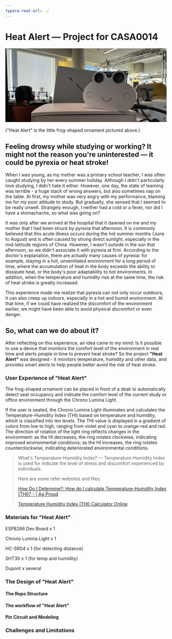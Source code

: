 ```yaml
---
typora-root-url: ./
---
```


# Heat Alert — Project for CASA0014

![HeatAlert-cut](/image/HeatAlert-cut.jpg)

("Heat Alert" is the little frog-shaped ornament pictured above.)

## Feeling drowsy while studying or working? It might not the reason you're uninterested — it could be pyrexia or heat stroke!

When I was young, as my mother was a primary school teacher, I was often caught studying by her every summer holiday. Although I didn't particularly love studying, I didn't hate it either. However, one day, the state of learning was terrible - a huge stack of wrong answers, but also sometimes nap on the table. At first, my mother was very angry with my performance, blaming me for my poor attitude to study. But gradually, she sensed that I seemed to be really unwell. Strangely enough, I neither had a cold or a fever, nor did I have a stomachache, so what was going on?

It was only after we arrived at the hospital that it dawned on me and my mother that I had been struck by pyrexia that afternoon. It is commonly believed that this acute illness occurs during the hot summer months (June to August) and is often caused by strong direct sunlight, especially in the mid-latitude regions of China. However, I wasn't outside in the sun that afternoon, so we didn't associate it with pyrexia at first. According to the doctor's explanation, there are actually many causes of pyrexia: for example, staying in a hot, unventilated environment for a long period of time, where the accumulation of heat in the body exceeds the ability to dissipate heat, or the body's poor adaptability to hot environments. In addition, when the temperature and humidity rise at the same time, the risk of heat stroke is greatly increased.

This experience made me realize that pyrexia can not only occur outdoors, it can also creep up indoors, especially in a hot and humid environment. At that time, if we could have realized the discomfort of the environment earlier, we might have been able to avoid physical discomfort or even danger. 

## So, what can we do about it?

After reflecting on this experience, an idea came to my mind: Is it possible to use a device that monitors the comfort level of the environment in real time and alerts people in time to prevent heat stroke? So the project **"Heat Alert"** was designed - it monitors temperature, humidity and other data, and provides smart alerts to help people better avoid the risk of heat stroke.

### User Experience of "Heat Alert"

The frog-shaped ornament can be placed in front of a desk to automatically detect seat occupancy and indicate the comfort level of the current study or office environment through the Chrono Lumina Light. 

If the user is seated, the Chrono Lumina Light illuminates and calculates the Temperature-Humidity Index (THI) based on temperature and humidity, which is classified into ten levels. The THI value is displayed in a gradient of colors from low to high, ranging from violet and cyan to orange-red and red. The direction of rotation of the light ring reflects changes in the environment: as the HI decreases, the ring rotates clockwise, indicating improved environmental conditions; as the HI increases, the ring rotates counterclockwise, indicating deteriorated environmental conditions.

> What's Temperature-Humidity Index? — Temperature-Humidity Index is used for indicate the level of stress and discomfort experienced by individuals.
>
> Here are some refer websites and files.
>
> [How Do I Determine?: How do I calculate Temperature-Humidity Index (THI)? - | Ag Proud](https://www.agproud.com/articles/27297-how-do-i-determine-how-do-i-calculate-temperature-humidity-index-thi)
>
> [Temperature Humidity Index (THI) Calculator Online](https://www.erp-information.com/calculators/temperature-humidity-index-thi-calculator?utm_content=cmp-true)

### Materials for "Heat Alert"

ESP8266 Dev Board x 1

Chrono Lumina Light x 1

HC-SR04 x 1 (for detecting distance)

SHT30 x 1 (for temp and humidity)

Dupont x several

### The Design of "Heat Alert"

#### The Repo Structure



#### The workflow of "Heat Alert"



#### Pin Circuit and Modeling



### Challenges and Limitations















